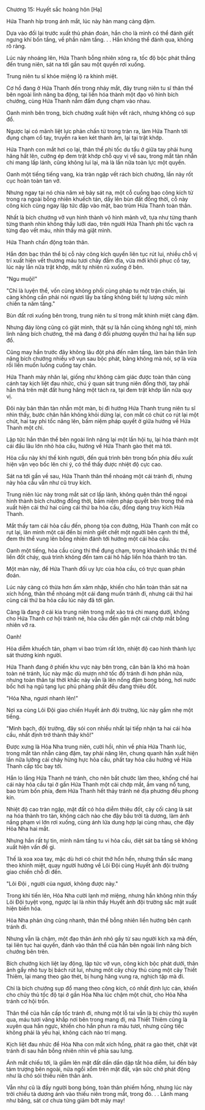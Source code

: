 




Chương 15: Huyết sắc hoàng hôn [Hạ]


Hứa Thanh híp trong ánh mắt, lúc này hàn mang càng đậm.

Dựa vào đối lại trước xuất thủ phán đoán, hắn cho là mình có thể đánh giết ngưng khí bốn tầng, về phần năm tầng. . . Hắn không thể đánh qua, không rõ ràng.

Lúc này nhoáng lên, Hứa Thanh bỗng nhiên xông ra, tốc độ bộc phát thẳng đến trung niên, sát na tới gần sau một quyền rơi xuống.

Trung niên tu sĩ khóe miệng lộ ra khinh miệt.

Cơ hồ đang ở Hứa Thanh đến trong nháy mắt, đây trung niên tu sĩ thân thể bên ngoài linh năng ba động, tại liền hóa thành một đạo vô hình bích chướng, cùng Hứa Thanh nắm đấm đụng chạm vào nhau.

Oanh minh bên trong, bích chướng xuất hiện vết rách, nhưng không có sụp đổ.

Ngược lại có mãnh liệt lực phản chấn từ trong tràn ra, làm Hứa Thanh tới đụng chạm cổ tay, truyền ra ken két thanh âm, lại tại trật khớp.

Hứa Thanh con mắt hơi co lại, thân thể phi tốc du tẩu ở giữa tay phải hung hăng hất lên, cưỡng ép đem trật khớp chỗ quy vị về sau, trong mắt tàn nhẫn chi mang lấp lánh, cũng không lui lại, mà là lần nữa toàn lực một quyền.

Oanh một tiếng tiếng vang, kia tràn ngập vết rách bích chướng, lần này rốt cục hoàn toàn tan vỡ.

Nhưng ngay tại nó chia năm xẻ bảy sát na, một cỗ cuồng bạo công kích từ trong ra ngoài bỗng nhiên khuếch tán, dấy lên bùn đất đồng thời, cỗ này công kích cũng ngay lập tức đập vào mặt, bao trùm Hứa Thanh toàn thân.

Nhất là bích chướng vỡ vụn hình thành vô hình mảnh vỡ, tựa như từng thanh từng thanh nhìn không thấy lưỡi dao, trên người Hứa Thanh phi tốc vạch ra từng đạo vết máu, nhìn thấy mà giật mình.

Hứa Thanh chấn động toàn thân.

Hắn đơn bạc thân thể bị cỗ này công kích quyển liên tục rút lui, nhiều chỗ vị trí xuất hiện vết thương máu tươi chảy đầm đìa, vừa mới khôi phục cổ tay, lúc này lần nữa trật khớp, mất tự nhiên rủ xuống ở bên.

"Ngu muội!"

"Chỉ là luyện thể, vốn cũng không phối cùng pháp tu một trận chiến, lại càng không cần phải nói ngươi lấy ba tầng không biết tự lượng sức mình chiến ta năm tầng."

Bùn đất rơi xuống bên trong, trung niên tu sĩ trong mắt khinh miệt càng đậm.

Nhưng đáy lòng cũng có giật mình, thật sự là hắn cũng không nghĩ tới, mình linh năng bích chướng, thế mà đang ở đối phương quyền thứ hai hạ liền sụp đổ.

Cũng may hắn trước đây không lâu đột phá đến năm tầng, làm bản thân linh năng bích chướng nhiều vỡ vụn sau bộc phát, bằng không mà nói, sợ là vừa rồi liền muốn luống cuống tay chân.

Hứa Thanh mày nhăn lại, giống như không cảm giác được toàn thân cùng cánh tay kịch liệt đau nhức, chú ý quan sát trung niên đồng thời, tay phải hắn thả trên mặt đất hung hăng một tách ra, tại đem trật khớp lần nữa quy vị.

Đôi này bản thân tàn nhẫn một màn, bị đi hướng Hứa Thanh trung niên tu sĩ nhìn thấy, bước chân hắn không khỏi dừng lại, con mắt có chút co rút lại một chút, hai tay phi tốc nâng lên, bấm niệm pháp quyết ở giữa hướng về Hứa Thanh một chỉ.

Lập tức hắn thân thể bên ngoài linh năng lại một lần hội tụ, lại hóa thành một cái đầu lâu lớn nhỏ hỏa cầu, hướng về Hứa Thanh gào thét mà tới.

Hỏa cầu này khí thế kinh người, đến quá trình bên trong bốn phía đều xuất hiện vặn vẹo bốc lên chi ý, có thể thấy được nhiệt độ cực cao.

Sát na tới gần về sau, Hứa Thanh thân thể nhoáng một cái tránh đi, nhưng này hỏa cầu vẫn như cũ truy kích.

Trung niên lúc này trong mắt sát cơ lấp lánh, không quên thân thể ngoại hình thành bích chướng đồng thời, bấm niệm pháp quyết bên trong thế mà xuất hiện cái thứ hai cùng cái thứ ba hỏa cầu, đồng dạng truy kích Hứa Thanh.

Mắt thấy tam cái hỏa cầu đến, phong tỏa con đường, Hứa Thanh con mắt co rụt lại, lăn mình một cái đến bị mình giết chết một người bên cạnh thi thể, đem thi thể vung lên bỗng nhiên đánh tới hướng một cái hỏa cầu.

Oanh một tiếng, hỏa cầu cùng thi thể đụng chạm, trong khoảnh khắc thi thể liền đốt cháy, quá trình không đến tam cái hô hấp liền hóa thành tro tàn.

Một màn này, để Hứa Thanh đối uy lực của hỏa cầu, có trực quan phán đoán.

Lúc này càng có thừa hơn ấm xâm nhập, khiến cho hắn toàn thân sát na xích hồng, thân thể nhoáng một cái đang muốn tránh đi, nhưng cái thứ hai cùng cái thứ ba hỏa cầu lúc này đã tới gần.

Càng là đang ở cái kia trung niên trong mắt xảo trá chi mang dưới, không cho Hứa Thanh cơ hội tránh né, hỏa cầu đến gần một cái chớp mắt bỗng nhiên vỡ ra.

Oanh!

Hỏa diễm khuếch tán, phạm vi bao trùm rất lớn, nhiệt độ cao hình thành lực sát thương kinh người.

Hứa Thanh đang ở phiến khu vực này bên trong, căn bản là khó mà hoàn toàn né tránh, lúc này mặc dù mượn nhờ tốc độ tránh đi hơn phân nửa, nhưng toàn thân tại thời khắc này vẫn là lên nồng đậm bong bóng, hơi nước bốc hơi hạ ngũ tạng lục phủ phảng phất đều đang thiêu đốt.

"Hỏa Nha, ngươi nhanh lên!"

Nơi xa cùng Lôi Đội giao chiến Huyết ảnh đội trường, lúc này gầm nhẹ một tiếng.

"Minh bạch, đội trưởng, đây sói con nhiều nhất lại tiếp nhận ta hai cái hỏa cầu, nhất định trở thành thây khô!"

Được xưng là Hỏa Nha trung niên, cười hồi, nhìn về phía Hứa Thanh lúc, trong mắt tàn nhẫn càng đậm, tay phải nâng lên, chung quanh hắn xuất hiện lần nữa lưỡng cái cháy hừng hực hỏa cầu, phất tay hỏa cầu hướng về Hứa Thanh cấp tốc bay tới.

Hắn lo lắng Hứa Thanh né tránh, cho nên bắt chước làm theo, khống chế hai cái này hỏa cầu tại ở gần Hứa Thanh một cái chớp mắt, ầm vang nổ tung, bao trùm bốn phía, đem Hứa Thanh hết thảy tránh né địa phương đều phong kín.

Nhiệt độ cao tràn ngập, mặt đất có hỏa diễm thiêu đốt, cây cối càng là sát na hóa thành tro tàn, không cách nào che đậy bầu trời tà dương, làm ánh nắng phạm vi lớn rơi xuống, cùng ánh lửa dung hợp lại cùng nhau, che đậy Hỏa Nha hai mắt.

Nhưng hắn rất tự tin, mình năm tầng tu vi hỏa cầu, diệt sát ba tầng sẽ không xuất hiện vấn đề gì.

Thế là xoa xoa tay, mặc dù hơi có chút thở hổn hển, nhưng thần sắc mang theo khinh miệt, quay người hướng về Lôi Đội cùng Huyết ảnh đội trường giao chiến chỗ đi đến.

"Lôi Đội , người của ngươi, không được này."

Trong khi tiến lên, Hỏa Nha cười lạnh mở miệng, nhưng hắn không nhìn thấy Lôi Đội tuyệt vọng, ngược lại là nhìn thấy Huyết ảnh đội trường sắc mặt xuất hiện biến hóa.

Hỏa Nha phản ứng cũng nhanh, thân thể bỗng nhiên liền hướng bên cạnh tránh đi.

Nhưng vẫn là chậm, một đạo thân ảnh nhỏ gầy từ sau người kích xạ mà đến, tại liên tục hai quyền, đánh vào thân thể của hắn bên ngoài linh năng bích chướng bên trên.

Bích chướng kịch liệt lay động, lập tức vỡ vụn, công kích bộc phát dưới, thân ảnh gầy nhỏ tuy bị bách rút lui, nhưng môt cây chủy thủ cùng một cây Thiết Thiêm, lại mang theo gào thét, bị hung hăng vung ra, nghịch tập mà đi.

Chỉ là bích chướng sụp đổ mang theo công kích, có nhất định lực cản, khiến cho chủy thủ tốc độ tại ở gần Hỏa Nha lúc chậm một chút, cho Hỏa Nha tránh cơ hội trốn.

Thân thể của hắn cấp tốc tránh đi, nhưng một lỗ tai vẫn là bị chủy thủ xuyên qua, máu tươi văng khắp nơi bên trong mang đi, mà Thiết Thiêm cũng là xuyên qua hắn ngực, khiến cho hắn phun ra máu tươi, nhưng cũng tiếc không phải là yếu hại, không cách nào trí mạng.

Kịch liệt đau nhức để Hỏa Nha con mắt xích hồng, phát ra gào thét, chật vật tránh đi sau hắn bỗng nhiên nhìn về phía sau lưng.

Ánh mắt chiếu tới, là giẫm lên mặt đất dần dần dập tắt hỏa diễm, lui đến bảy tám trượng bên ngoài, nửa ngồi xổm trên mặt đất, vận sức chờ phát động như là chó sói thiếu niên thân ảnh.

Vẫn như cũ là đầy người bong bóng, toàn thân phiếm hồng, nhưng lúc này trời chiều tà dương ánh vào thiếu niên trong mắt, trong đó. . . Lãnh mang như băng, sát cơ chưa từng giảm bớt mảy may!




